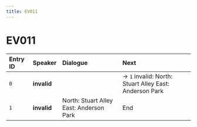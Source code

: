 ```yaml
---
title: EV011
---
```


# EV011


| Entry ID | Speaker | Dialogue | Next |
| :------- | :------ | :------- | :------------ |
| `0` | **invalid** |  | → `1` invalid: North: Stuart Alley East: Anderson Park |
| `1` | **invalid** | North: Stuart Alley East: Anderson Park | End |

